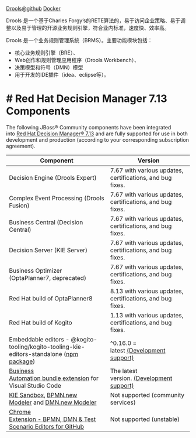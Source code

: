 [Drools@github](https://github.com/kiegroup/drools)
[Docker](https://quay.io/repository/kiegroup/business-central-workbench)


Drools 是一个基于Charles Forgy’s的RETE算法的，易于访问企业策略、易于调整以及易于管理的开源业务规则引擎，符合业内标准，速度快、效率高。

Drools 是一个业务规则管理系统（BRMS）。主要功能模块包括：
- 核心业务规则引擎（BRE）、
- Web创作和规则管理应用程序（Drools Workbench）、
- 决策模型和符号（DMN）模型
- 用于开发的IDE插件（idea、eclipse等）。

# # Red Hat Decision Manager 7.13 Components

The following JBoss® Community components have been integrated into [Red Hat Decision Manager® 7.13](https://www.redhat.com/en/technologies/jboss-middleware/businessrules) and are fully supported for use in both development and production (according to your corresponding subscription agreement).

|Component|Version|
|---|---|
|Decision Engine (Drools Expert)|7.67 with various updates, certifications, and bug fixes.|
|Complex Event Processing (Drools Fusion)|7.67 with various updates, certifications, and bug fixes.|
|Business Central (Decision Central)|7.67 with various updates, certifications, and bug fixes.|
|Decision Server (KIE Server)|7.67 with various updates, certifications, and bug fixes.|
|Business Optimizer (OptaPlanner7, deprecated)|7.67 with various updates, certifications, and bug fixes.|
|Red Hat build of OptaPlanner8|8.13 with various updates, certifications, and bug fixes.|
|Red Hat build of Kogito|1.13 with various updates, certifications, and bug fixes.|
|Embeddable editors - @kogito-tooling/kogito-tooling-kie-editors-standalone ([npm package](https://access.redhat.com/bounce/?externalURL=https%3A%2F%2Fwww.npmjs.com%2Fpackage%2F%40kogito-tooling%2Fkie-editors-standalone))|^0.16.0 = latest [(Development  <br>support)](https://access.redhat.com/support/offerings/developer/soc)|
|[Business  <br>Automation bundle extension](https://access.redhat.com/bounce/?externalURL=https%3A%2F%2Fmarketplace.visualstudio.com%2Fitems%3FitemName%3Dredhat.vscode-extension-red-hat-business-automation-bundle) for Visual Studio Code|The latest version. [(Development  <br>support)](https://access.redhat.com/support/offerings/developer/soc)|
|[KIE Sandbox](https://access.redhat.com/bounce/?externalURL=https%3A%2F%2Fsandbox.kie.org%2F), [BPMN.new Modeler](https://access.redhat.com/bounce/?externalURL=https%3A%2F%2Fbpmn.new) and [DMN.new Modeler](https://access.redhat.com/bounce/?externalURL=https%3A%2F%2Fdmn.new)|Not supported (community services)|
|[Chrome  <br>Extension - BPMN, DMN & Test Scenario Editors for GitHub](https://access.redhat.com/bounce/?externalURL=https%3A%2F%2Fchrome.google.com%2Fwebstore%2Fdetail%2Fbpmn-dmn-test-scenario-ed%2Fmgkfehibfkdpjkfjbikpchpcfimepckf)|Not supported (unstable)|